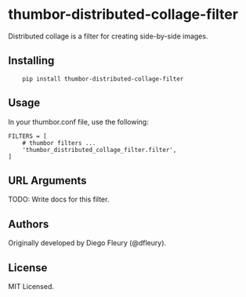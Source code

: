 # thumbor-distributed-collage-filter

Distributed collage is a filter for creating side-by-side images.

## Installing

```
    pip install thumbor-distributed-collage-filter
```

## Usage

In your thumbor.conf file, use the following:

```
FILTERS = [
    # thumbor filters ...
    'thumbor_distributed_collage_filter.filter',
]
```

## URL Arguments

TODO: Write docs for this filter.

## Authors

Originally developed by Diego Fleury (@dfleury).

## License

MIT Licensed.
